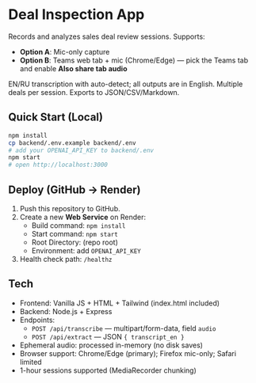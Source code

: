 # Deal Inspection App

Records and analyzes sales deal review sessions. Supports:
- **Option A**: Mic-only capture
- **Option B**: Teams web tab + mic (Chrome/Edge) — pick the Teams tab and enable **Also share tab audio**

EN/RU transcription with auto-detect; all outputs are in English. Multiple deals per session. Exports to JSON/CSV/Markdown.

## Quick Start (Local)

```bash
npm install
cp backend/.env.example backend/.env
# add your OPENAI_API_KEY to backend/.env
npm start
# open http://localhost:3000
```

## Deploy (GitHub → Render)

1. Push this repository to GitHub.
2. Create a new **Web Service** on Render:
   - Build command: `npm install`
   - Start command: `npm start`
   - Root Directory: (repo root)
   - Environment: add `OPENAI_API_KEY`
3. Health check path: `/healthz`

## Tech

- Frontend: Vanilla JS + HTML + Tailwind (index.html included)
- Backend: Node.js + Express
- Endpoints:
  - `POST /api/transcribe` — multipart/form-data, field `audio`
  - `POST /api/extract` — JSON `{ transcript_en }`
- Ephemeral audio: processed in-memory (no disk saves)
- Browser support: Chrome/Edge (primary); Firefox mic-only; Safari limited
- 1-hour sessions supported (MediaRecorder chunking)
